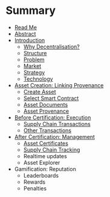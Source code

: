# Summary

* [Read Me](README.md)
* [Abstract](ABSTRACT.md)
* [Introduction](INTRODUCTION.md)
   * [Why Decentralisation?](WHY_DECENTRALISATION.md)
   * [Structure](STRUCTURE.md)
   * [Problem](PROBLEM.md)
   * [Market](MARKET.md)
   * [Strategy](STRATEGY.md)
   * [Technology](TECHNOLOGY.md)
* [Asset Creation: Linking Provenance](ASSET_CREATION_LINKING_PROVENANCE.md)
   * [Create Asset](CREATE_ASSET.md)
   * [Select Smart Contract](SELECT_SMART_CONTRACT.md)
   * [Asset Documents](ASSET_DOCUMENTS.md)
   * [Asset Provenance](ASSET_PROVENANCE.md)
* [Before Certification: Execution](BEFORE_CERTIFICATION_EXECUTION.md)
   * [Supply Chain Transactions](SUPPLY_CHAIN_TRANSACTIONS.md)
   * [Other Transactions](OTHER_TRANSACTIONS.md)
* [After Certification: Management](AFTER_CERTIFICATION_MANAGEMENT.md)
   * [Asset Certificates](ASSET_CERTIFICATES.md)
   * [Supply Chain Tracking](SUPPLY_CHAIN_TRACKING.md)
   * Realtime updates
   * Asset Explorer
* Gamification: Reputation
   * Leaderboards
   * Rewards
   * Penalties


